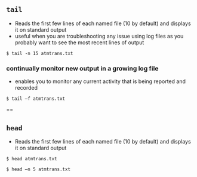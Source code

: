 ## `tail`

- Reads the first few lines of each named file (10 by default) and displays it on standard output
- useful when you are troubleshooting any issue using log files as you probably want to see the most recent lines of output

```
$ tail -n 15 atmtrans.txt
```

### continually monitor new output in a growing log file
- enables you to monitor any current activity that is being reported and recorded

```
$ tail –f atmtrans.txt
```

==

## `head`

- Reads the first few lines of each named file (10 by default) and displays it on standard output

```
$ head atmtrans.txt
```

```
$ head –n 5 atmtrans.txt
```


